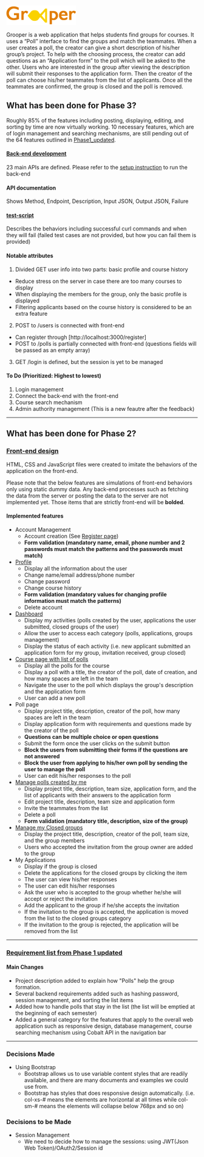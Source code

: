 ![logo](grooper/assets/images/logo.png)

Grooper is a web application that helps students find groups for courses. It uses a “Poll” interface to find the groups and match the teammates. When a user creates a poll, the creator can give a short description of his/her group’s project. To help with the choosing process, the creator can add questions as an “Application form” to the poll which will be asked to the other. Users who are interested in the group after viewing the description will submit their responses to the application form. Then the creator of the poll can choose his/her teammates from the list of applicants. Once all the teammates are confirmed, the group is closed and the poll is removed.

## What has been done for Phase 3?
Roughly 85% of the features including posting, displaying, editing, and sorting by time are now virtually working. 10 necessary features, which are of login management and searching mechanisms, are still pending out of the 64 features outlined in [Phase1_updated](Phase1_updated.pdf).

#### [Back-end development](grooper/index.js)
23 main APIs are defined. Please refer to the [setup instruction](grooper/Readme.md) to run the back-end

#### API documentation
Shows Method, Endpoint, Description, Input JSON, Output JSON, Failure

#### [test-script](grooper/test_script.sh)
Describes the behaviors including successful curl commands and when they will fail (failed test cases are not provided, but how you can fail them is provided)

#### Notable attributes
 1. Divided GET user info into two parts: basic profile and course history
   - Reduce stress on the server in case there are too many courses to display
   - When displaying the members for the group, only the basic profile is displayed
   - Filtering applicants based on the course history is considered to be an extra feature
 2. POST to /users is connected with front-end
   - Can register through [http://localhost:3000/register]
   - POST to /polls is partially connected with front-end (questions fields will be passed as an empty array)
 3. GET /login is defined, but the session is yet to be managed
 
#### To Do (Prioritized: Highest to lowest)
 1. Login management
 2. Connect the back-end with the front-end
 3. Course search mechanism
 4. Admin authority management (This is a new feautre after the feedback)

---
## What has been done for Phase 2?

### [Front-end design](grooper)
HTML, CSS and JavaScript files were created to imitate the behaviors of the application on the front-end.

Please note that the below features are simulations of front-end behaviors only using static dummy data. Any back-end processes such as fetching the data from the server or posting the data to the server are not implemented yet. Those items that are strictly front-end will be __bolded__.
#### Implemented features
* Account Management
  * Account creation (See [Register page](grooper/register.html]))
  * __Form validation (mandatory name, email, phone number and 2 passwords must match the patterns and the passwords must match)__
* [Profile](grooper/profile.html)
  * Display all the information about the user
  * Change name/email address/phone number
  * Change password
  * Change course history
  * __Form validation (mandatory values for changing profile information must match the patterns)__
  * Delete account
* [Dashboard](grooper/dashboard.html)
  * Display my activities (polls created by the user, applications the user submitted, closed groups of the user)
  * Allow the user to access each category (polls, applications, groups management)
  * Display the status of each activity (i.e. new applicant submitted an application form for my group, invitation received, group closed)
* [Course page with list of polls](grooper/coursepage.html)
  * Display all the polls for the course
  * Display a poll with a title, the creator of the poll, date of creation, and how many spaces are left in the team
  * Navigate the user to the poll which displays the group's description and the application form
  * User can add a new poll
* Poll page
  * Display project title, description, creator of the poll, how many spaces are left in the team
  * Display application form with requirements and questions made by the creator of the poll
  * __Questions can be multiple choice or open questions__
  * Submit the form once the user clicks on the submit button
  * __Block the users from submitting their forms if the questions are not answered__
  * __Block the user from applying to his/her own poll by sending the user to manage the poll__
  * User can edit his/her responses to the poll
* [Manage polls created by me](grooper/managepoll.html)
  * Display project title, description, team size, application form, and the list of applicants with their answers to the application form
  * Edit project title, description, team size and application form
  * Invite the teammates from the list
  * Delete a poll
  * __Form validation (mandatory title, description, size of the group)__
* [Manage my Closed groups](grooper/mygroups.html)
  * Display the project title, description, creator of the poll, team size, and the group members
  * Users who accepted the invitation from the group owner are added to the group
* My Applications
  * Display if the group is closed
  * Delete the applications for the closed groups by clicking the item
  * The user can view his/her responses
  * The user can edit his/her responses
  * Ask the user who is accepted to the group whether he/she will accept or reject the invitation
  * Add the applicant to the group if he/she accepts the invitation
  *	If the invitation to the group is accepted, the application is moved from the list to the closed groups category
  * If the invitation to the group is rejected, the application will be removed from the list
  
---
### [Requirement list from Phase 1 updated](Phase1_updated.pdf)
#### Main Changes
* Project description added to explain how "Polls" help the group formation.
* Several backend requirements added such as hashing password, session management, and sorting the list items
* Added how to handle polls that stay in the list (the list will be emptied at the beginning of each semester)
* Added a general category for the features that apply to the overall web application such as responsive design, database management, course searching mechanism using Cobalt API in the navigation bar

---
### Decisions Made
* Using Bootstrap
  * Bootstrap allows us to use variable content styles that are readily available, and there are many documents and examples we could use from.
  * Bootstrap has styles that does responsive design automatically. (i.e. col-xs-# means the elements are horizontal at all times while col-sm-# means the elements will collapse below 768px and so on)

### Decisions to be Made
* Session Management
  * We need to decide how to manage the sessions: using JWT(Json Web Token)/OAuth2/Session id
